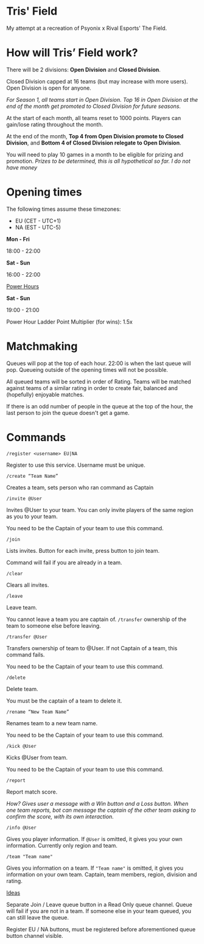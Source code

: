 # Tris' Field
My attempt at a recreation of Psyonix x Rival Esports' The Field.

# How will Tris’ Field work?

There will be 2 divisions: **Open Division** and **Closed Division**.

Closed Division capped at 16 teams (but may increase with more users). Open Division is open for anyone.

*For Season 1, all teams start in Open Division. Top 16 in Open Division at the end of the month get promoted to Closed Division for future seasons.*

At the start of each month, all teams reset to 1000 points. Players can gain/lose rating throughout the month. 

At the end of the month, **Top 4 from Open Division promote to Closed Division**, and **Bottom 4 of Closed Division relegate to Open Division**.

You will need to play 10 games in a month to be eligible for prizing and promotion. *Prizes to be determined, this is all hypothetical so far. I do not have money*

# Opening times

The following times assume these timezones:
 - EU (CET - UTC+1)
 - NA (EST - UTC-5)

**Mon - Fri**

18:00 - 22:00

**Sat - Sun**

16:00 - 22:00

<ins>Power Hours

**Sat - Sun** 

19:00 - 21:00

Power Hour Ladder Point Multiplier (for wins): 1.5x

# Matchmaking


Queues will pop at the top of each hour. 22:00 is when the last queue will pop. Queueing outside of the opening times will not be possible.

All queued teams will be sorted in order of Rating. Teams will be matched against teams of a similar rating in order to create fair, balanced and (hopefully) enjoyable matches.

If there is an odd number of people in the queue at the top of the hour, the last person to join the queue doesn't get a game.

# Commands

`/register <username> EU|NA`

Register to use this service. Username must be unique.

`/create “Team Name”`

Creates a team, sets person who ran command as Captain

`/invite @User`
	
Invites @User to your team. You can only invite players of the same region as you to your team.

You need to be the Captain of your team to use this command.

`/join`
	
Lists invites. Button for each invite, press button to join team.

Command will fail if you are already in a team.

`/clear`

Clears all invites.

`/leave`

Leave team.

You cannot leave a team you are captain of. `/transfer` ownership of the team to someone else before leaving.

`/transfer @User`

Transfers ownership of team to @User. If not Captain of a team, this command fails.

You need to be the Captain of your team to use this command.

`/delete`

Delete team.

You must be the captain of a team to delete it.

`/rename “New Team Name”`
	
Renames team to a new team name. 
   
You need to be the Captain of your team to use this command.

`/kick @User`

Kicks @User from team. 
    
You need to be the Captain of your team to use this command.

`/report`
	
Report match score. 

*How? Gives user a message with a Win button and a Loss button. 
When one team reports, bot can message the captain of the other team asking to confirm the score, with its own interaction.*

`/info @User`

Gives you player information. If `@User` is omitted, it gives you your own information. Currently only region and team.

`/team "Team name"`

Gives you information on a team. If `"Team name"` is omitted, it gives you information on your own team. Captain, team members, region, division and rating.


<ins>Ideas

Separate Join / Leave queue button in a Read Only queue channel. Queue will fail if you are not in a team. If someone else in your team queued, you can still leave the queue.

Register EU / NA buttons, must be registered before aforementioned queue button channel visible.
